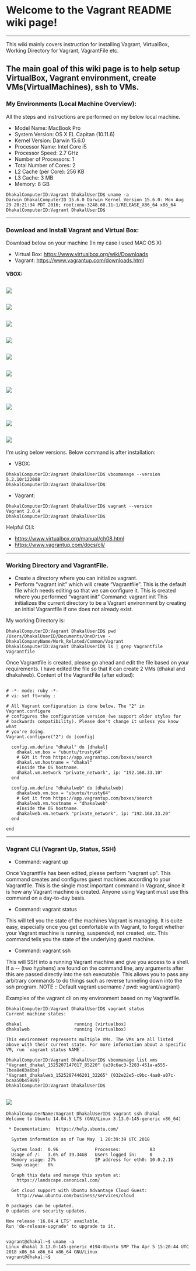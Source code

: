 # Welcome to the Vagrant README wiki page!
------------------------------------------------------------------------
This wiki mainly covers instruction for installing Vagrant, VirtualBox, Working Directory for Vagrant, VagrantFile etc.

The main goal of this wiki page is to help setup VirtualBox, Vagrant environment, create VMs(VirtualMachines), ssh to VMs.
------------------------------------------------------------------------
### My Environments (Local Machine Overview):
All the steps and instructions are performed on my below local machine.
* Model Name:	MacBook Pro
* System Version:	OS X EL Capitan (10.11.6)
* Kernel Version:	Darwin 15.6.0
* Processor Name:	Intel Core i5
* Processor Speed:	2.7 GHz
* Number of Processors:	1
* Total Number of Cores:	2
* L2 Cache (per Core):	256 KB
* L3 Cache:	3 MB
* Memory:	8 GB

```
DhakalComputerID:Vagrant DhakalUserID$ uname -a
Darwin DhakalComputerID 15.6.0 Darwin Kernel Version 15.6.0: Mon Aug 29 20:21:34 PDT 2016; root:xnu-3248.60.11~1/RELEASE_X86_64 x86_64
DhakalComputerID:Vagrant DhakalUserID$
```
------------------------------------------------------------------------
### Download and Install Vagrant and Virtual Box:
Download below on your machine (In my case i used MAC OS X)
* Virtual Box: https://www.virtualbox.org/wiki/Downloads
* Vagrant: https://www.vagrantup.com/downloads.html 

#### VBOX:

![](https://github.com/dhakalanis/vagrant/blob/master/Images/VBOX_1.png)
------------------------------------------------------------------------

![](https://github.com/dhakalanis/vagrant/blob/master/Images/VBOX_2.png)
------------------------------------------------------------------------

![](https://github.com/dhakalanis/vagrant/blob/master/Images/VBOX_3.png)
------------------------------------------------------------------------

![](https://github.com/dhakalanis/vagrant/blob/master/Images/VBOX_4.png)
------------------------------------------------------------------------

![](https://github.com/dhakalanis/vagrant/blob/master/Images/VBOX_5.png)
------------------------------------------------------------------------

![](https://github.com/dhakalanis/vagrant/blob/master/Images/VBOX_6.png)
------------------------------------------------------------------------

![](https://github.com/dhakalanis/vagrant/blob/master/Images/Vagrant_1.png)
------------------------------------------------------------------------

![](https://github.com/dhakalanis/vagrant/blob/master/Images/Vagrant_2.png)
------------------------------------------------------------------------

![](https://github.com/dhakalanis/vagrant/blob/master/Images/Vagrant_3.png)
------------------------------------------------------------------------

![](https://github.com/dhakalanis/vagrant/blob/master/Images/Vagrant_4.png)
------------------------------------------------------------------------


I'm using below versions. Below command is after installation:
* VBOX:
```
DhakalComputerID:Vagrant DhakalUserID$ vboxmanage --version
5.2.10r122088
DhakalComputerID:Vagrant DhakalUserID$ 
```
* Vagrant:

```
DhakalComputerID:Vagrant DhakalUserID$ vagrant --version
Vagrant 2.0.4
DhakalComputerID:Vagrant DhakalUserID$
```

Helpful CLI:
* https://www.virtualbox.org/manual/ch08.html
* https://www.vagrantup.com/docs/cli/

------------------------------------------------------------------------

### Working Directory and VagrantFile.
* Create a directory where you can initialize vagrant.
* Perform “vagrant init” which will create “Vagrantfile”. This is the default file which needs editing so that we can configure it. This is created where you performed “vagrant init”
Command: vagrant init
This initializes the current directory to be a Vagrant environment by creating an initial Vagrantfile if one does not already exist.

My working Directory is: 
```
DhakalComputerID:Vagrant DhakalUserID$ pwd
/Users/DhakalUserID/Documents/OneDrive - DhakalCompanyName/Work_Related/Common/Vagrant
DhakalComputerID:Vagrant DhakalUserID$ ls | grep Vagrantfile
Vagrantfile
```
Once Vagrantfile is created, please go ahead and edit the file based on your requirements. I have edited the file so that it can create 2 VMs (dhakal and dhakalweb).
Content of the VagrantFile (after edited):
```

# -*- mode: ruby -*-
# vi: set ft=ruby :

# All Vagrant configuration is done below. The "2" in Vagrant.configure
# configures the configuration version (we support older styles for
# backwards compatibility). Please don't change it unless you know what
# you're doing.
Vagrant.configure("2") do |config|

  config.vm.define "dhakal" do |dhakal|
    dhakal.vm.box = "ubuntu/trusty64"
    # GOt it from https://app.vagrantup.com/boxes/search
    dhakal.vm.hostname = "dhakal"
    #Inside the OS hostname.
    dhakal.vm.network "private_network", ip: "192.168.33.10"
  end

  config.vm.define "dhakalweb" do |dhakalweb|
    dhakalweb.vm.box = "ubuntu/trusty64"
    # Got it from https://app.vagrantup.com/boxes/search
    dhakalweb.vm.hostname = "dhakalweb"
    #Inside the OS hostname.
    dhakalweb.vm.network "private_network", ip: "192.168.33.20"
  end

end
```
------------------------------------------------------------------------
### Vagrant CLI (Vagrant Up, Status, SSH)

* Command: vagrant up

Once Vagrantfile has been edited, please perform "vagrant up". This command creates and configures guest machines according to your Vagrantfile.
This is the single most important command in Vagrant, since it is how any Vagrant machine is created. Anyone using Vagrant must use this command on a day-to-day basis.

* Command: vagrant status

This will tell you the state of the machines Vagrant is managing.
It is quite easy, especially once you get comfortable with Vagrant, to forget whether your Vagrant machine is 
running, suspended, not created, etc. This command tells you the state of the underlying guest machine.

* Command: vagrant ssh

This will SSH into a running Vagrant machine and give you access to a shell.
If a -- (two hyphens) are found on the command line, any arguments after this are passed directly into the ssh executable. This allows you to pass any arbitrary commands to do things such as reverse tunneling down into the ssh program.
NOTE :: Default vagrant username / pwd: vagrant/vagrant)

Examples of the vagrant cli on my environment based on my Vagrantfile.
```
DhakalComputerID:Vagrant DhakalUserID$ vagrant status
Current machine states:

dhakal                    running (virtualbox)
dhakalweb                 running (virtualbox)

This environment represents multiple VMs. The VMs are all listed
above with their current state. For more information about a specific
VM, run `vagrant status NAME`.

DhakalComputerID:Vagrant DhakalUserID$ vboxmanage list vms
"Vagrant_dhakal_1525207147017_85220" {a39c6ac3-3283-451a-a555-7bea8e03a6ba}
"Vagrant_dhakalweb_1525207446201_32265" {032e22e5-c9bc-4aa0-a07c-bcaa50b45989}
DhakalComputerID:Vagrant DhakalUserID$

```

![](https://github.com/dhakalanis/vagrant/blob/master/Images/VBOX_7.png)
------------------------------------------------------------------------

```
DhakalComputerName:Vagrant DhakalUserID$ vagrant ssh dhakal
Welcome to Ubuntu 14.04.5 LTS (GNU/Linux 3.13.0-145-generic x86_64)

 * Documentation:  https://help.ubuntu.com/

  System information as of Tue May  1 20:39:39 UTC 2018

  System load:  0.96              Processes:           83
  Usage of /:   3.6% of 39.34GB   Users logged in:     0
  Memory usage: 27%               IP address for eth0: 10.0.2.15
  Swap usage:   0%

  Graph this data and manage this system at:
    https://landscape.canonical.com/

  Get cloud support with Ubuntu Advantage Cloud Guest:
    http://www.ubuntu.com/business/services/cloud

0 packages can be updated.
0 updates are security updates.

New release '16.04.4 LTS' available.
Run 'do-release-upgrade' to upgrade to it.


vagrant@dhakal:~$ uname -a
Linux dhakal 3.13.0-145-generic #194-Ubuntu SMP Thu Apr 5 15:20:44 UTC 2018 x86_64 x86_64 x86_64 GNU/Linux
vagrant@dhakal:~$ 
```


------------------------------------------------------------------------
